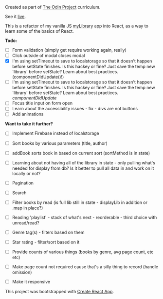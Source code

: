 Created as part of [The Odin Project](https://www.theodinproject.com/dashboard) curriculum.

See it [live](https://zaharano.github.io/in-the-stacks-react/).

This is a refactor of my vanilla JS [myLibrary](https://github.com/zaharano/InTheStacks) app into React, as a way to learn some of the basics of React. 

**Todo:**
- [ ] Form validation (simply get require working again, really)
- [ ] Click outside of modal closes modal
- [x] I'm using setTimeout to save to localstorage so that it doesn't happen before setState finishes. Is this hackey or fine? Just save the temp new 'library' before setState? Learn about best practices. (componentDidUpdate()!)
- [ ] I'm using setTimeout to save to localstorage so that it doesn't happen before setState finishes. Is this hackey or fine? Just save the temp new 'library' before setState? Learn about best practices. *componentDidUpdate*
- [ ] Focus title input on form open
- [ ] Learn about the accessibility issues - fix - divs are not buttons
- [ ] Add animations

**Want to take it further?**
* [ ] Implement Firebase instead of localstorage
* [ ] Sort books by various parameters (title, author)
* [ ] addBook sorts book in based on current sort (sortMethod is in state)
* [ ] Learning about not having all of the library in state - only pulling what's needed for display from db? Is it better to pull all data in and work on it locally or not?
* [ ] Pagination
* [ ] Search
* [ ] Filter books by read (is full lib still in state - displayLib in addition or .map in place?)
* [ ] Reading 'playlist' - stack of what's next - reorderable - third choice with unread/read?
* [ ] Genre tag(s) - filters based on them
* [ ] Star rating - filter/sort based on it
* [ ] Provide counts of various things (books by genre, avg page count, etc etc)
* [ ] Make page count not required cause that's a silly thing to record (handle omission)
* [ ] Make it responsive


This project was bootstrapped with [Create React App](https://github.com/facebook/create-react-app).
